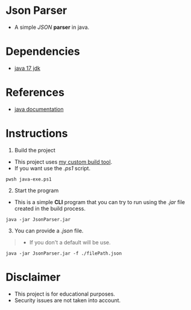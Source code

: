 # Json Parser

- A simple *JSON* **parser** in java.

# Dependencies

- [java 17 jdk](https://www.oracle.com/java/technologies/javase/jdk17-archive-downloads.html)

# References

- [java documentation](https://docs.oracle.com/en/java/javase/17/docs/api/)

# Instructions

1. Build the project
- This project uses [my custom build tool](https://github.com/AlfonsoG-dev/javaBuild).
- If you want use the *.ps1* script.
```shell
pwsh java-exe.ps1
```
2. Start the program
- This is a simple **CLI** program that you can try to run using the *.jar* file created in the build process.
```shell
java -jar JsonParser.jar
```
3. You can provide a *.json* file.
>- If you don't a default will be use.
```shell
java -jar JsonParser.jar -f ./filePath.json
```

# Disclaimer
- This project is for educational purposes.
- Security issues are not taken into account.
